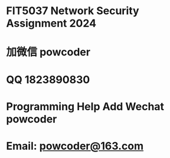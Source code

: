 # FIT5037 Network Security Assignment 2024
# 加微信 powcoder

# QQ 1823890830

# Programming Help Add Wechat powcoder

# Email: powcoder@163.com

